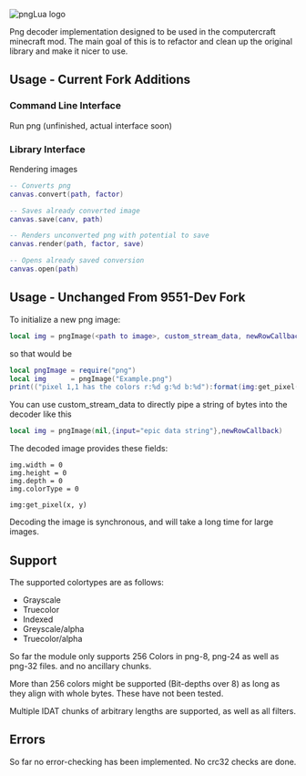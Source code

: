 ![pngLua logo](/logo.png?raw=true)

Png decoder implementation designed to be used in the computercraft minecraft mod.
The main goal of this is to refactor and clean up the original library and make it nicer to use.

## Usage - Current Fork Additions

### Command Line Interface

Run png (unfinished, actual interface soon)

### Library Interface

Rendering images

```lua
-- Converts png
canvas.convert(path, factor)

-- Saves already converted image
canvas.save(canv, path)

-- Renders unconverted png with potential to save
canvas.render(path, factor, save)

-- Opens already saved conversion
canvas.open(path)
```

## Usage - Unchanged From 9551-Dev Fork

To initialize a new png image:

```lua
local img = pngImage(<path to image>, custom_stream_data, newRowCallback)
```

so that would be

```lua
local pngImage = require("png")
local img      = pngImage("Example.png")
print(("pixel 1,1 has the colors r:%d g:%d b:%d"):format(img:get_pixel(1,1):unpack()))
```

You can use custom_stream_data to directly pipe a string of bytes into the decoder like this

```lua
local img = pngImage(nil,{input="epic data string"},newRowCallback)
```

The decoded image provides these fields:

```
img.width = 0
img.height = 0
img.depth = 0
img.colorType = 0

img:get_pixel(x, y)
```

Decoding the image is synchronous, and will take a long time for large images.

## Support

The supported colortypes are as follows:

- Grayscale
- Truecolor
- Indexed
- Greyscale/alpha
- Truecolor/alpha

So far the module only supports 256 Colors in png-8, png-24 as well as png-32 files. and no ancillary chunks.

More than 256 colors might be supported (Bit-depths over 8) as long as they align with whole bytes. These have not been tested.

Multiple IDAT chunks of arbitrary lengths are supported, as well as all filters.

## Errors

So far no error-checking has been implemented. No crc32 checks are done.
